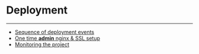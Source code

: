 # Deployment

---
- [Sequence of deployment events](deployment-events.md)
- [One time **admin** nginx & SSL setup](nginx-setup.md)
- [Monitoring the project](monitoring.md)
